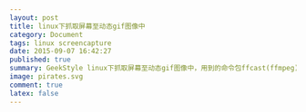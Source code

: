 ```yaml
---
layout: post
title: linux下抓取屏幕至动态gif图像中
category: Document
tags: linux screencapture
date: 2015-09-07 16:42:27
published: true
summary: GeekStyle linux下抓取屏幕至动态gif图像中，用到的命令包ffcast(ffmpeg), convert(imagmagick)
image: pirates.svg
comment: true
latex: false
---
```


